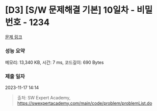 # [D3] [S/W 문제해결 기본] 10일차 - 비밀번호 - 1234 

[문제 링크](https://swexpertacademy.com/main/code/problem/problemDetail.do?contestProbId=AV14_DEKAJcCFAYD) 

### 성능 요약

메모리: 13,340 KB, 시간: 7 ms, 코드길이: 690 Bytes

### 제출 일자

2023-11-17 14:14



> 출처: SW Expert Academy, https://swexpertacademy.com/main/code/problem/problemList.do